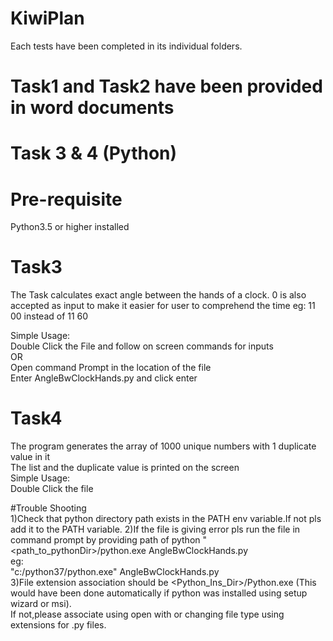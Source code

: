 # KiwiPlan
  
  Each tests have been completed in its individual folders.
# Task1 and Task2 have been provided in word documents  
  
# Task 3 & 4 (Python) 
  
# Pre-requisite 
  Python3.5 or higher installed  
  
# Task3  
The Task calculates exact angle between the hands of a clock. 0 is also accepted as input to make it easier for user to comprehend the time eg: 11 00 instead of 11 60

Simple Usage:  
Double Click the File and follow on screen commands for inputs    
OR  
Open command Prompt in the location of the file  
Enter AngleBwClockHands.py and click enter  

# Task4
The program generates the array of 1000 unique numbers with 1 duplicate value in it  
The list and the duplicate value is printed on the screen  
  Simple Usage:  
Double Click the file  


#Trouble Shooting  
1)Check that python directory path exists in the PATH env variable.If not pls add it to the PATH variable.
2)If the file is giving error pls run the file in command prompt by providing path of python
"<path_to_pythonDir>/python.exe AngleBwClockHands.py  
eg:  
"c:/python37/python.exe" AngleBwClockHands.py  
3)File extension association should be <Python_Ins_Dir>/Python.exe (This would have been done automatically if python was installed using setup wizard or msi).  
If not,please associate using open with or changing file type using extensions for .py files.
